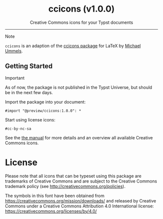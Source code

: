 <div align="center">
<h1>ccicons (v1.0.0)</h1>
Creative Commons icons for your Typst documents</div>

----

> [!NOTE]
> `ccicons` is an adaption of the [ccicons package](https://ctan.org/pkg/ccicons) for LaTeX by [Michael Ummels](https://github.com/ummels).

## Getting Started

> [!IMPORTANT]
> As of now, the package is not published in the Typst Universe, but should be in the next few days.

Import the package into your document:

```typ
#import "@preview/ccicons:1.0.0": *
```

Start using license icons:

```typst
#cc-by-nc-sa
```

See the [the manual](docs/ccicons-manual.pdf) for more details and an overview all available Creative Commons icons.

# License

Please note that all icons that can be typeset using this package are trademarks of Creative Commons and are subject to the Creative Commons trademark policy (see http://creativecommons.org/policies).

The symbols in this font have been obtained from https://creativecommons.org/mission/downloads/ and released by Creative Commons under a Creative Commons Attribution 4.0 International license: https://creativecommons.org/licenses/by/4.0/
